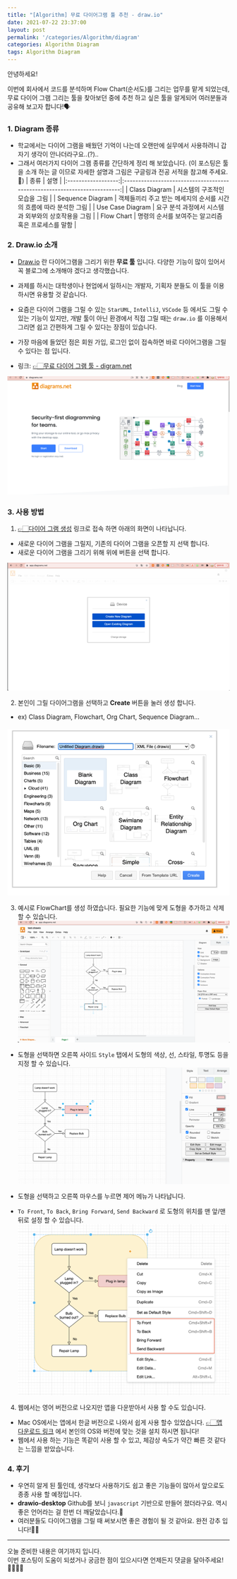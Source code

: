 ```yaml
---
title: "[Algorithm] 무료 다이어그램 툴 추천 - draw.io"
date: 2021-07-22 23:37:00
layout: post
permalink: '/categories/Algorithm/diagram'
categories: Algorithm Diagram
tags: Algorithm Diagram
---
```


안녕하세요!

이번에 회사에서 코드를 분석하며 Flow Chart(순서도)를 그리는 업무를 맡게 되었는데,  
무료 다이어 그램 그리는 툴을 찾아보던 중에 추천 하고 싶은 툴을 알게되어 여러분들과 공유해 보고자 합니다!🗣


### 1. Diagram 종류
- 학교에서는 다이어 그램을 배웠던 기억이 나는데 오랜만에 실무에서 사용하려니 갑자기 생각이 안나더라구요..(?)..  
- 그래서 여러가지 다이어 그램 종류를 간단하게 정리 해 보았습니다. (이 포스팅은 툴을 소개 하는 글 이므로 자세한 설명과 그림은 구글링과 전공 서적을 참고해 주세요.🥲)
|        종류        |                                    설명                                   | 
|:------------------:|:-------------------------------------------------------------------------:|
|  Class Diagram     | 시스템의 구조적인 모습을 그림                                             | 
|  Sequence Diagram  | 객체들끼리 주고 받는 메세지의 순서를 시간의 흐름에 따라 분석한 그림       |
|  Use Case Diagram  | 요구 분석 과정에서 시스템과 외부와의 상호작용을 그림                      |
|    Flow Chart      | 명령의 순서를 보여주는 알고리즘 혹은 프로세스를 말함                      |
  


### 2. Draw.io 소개
- <U>Draw.io</U> 란 다이어그램을 그리기 위한 **무료 툴** 입니다. 다양한 기능이 많이 있어서 꼭 블로그에 소개해야 겠다고 생각했습니다.
- 과제를 하시는 대학생이나 현업에서 일하시는 개발자, 기획자 분들도 이 툴을 이용하시면 유용할 것 같습니다.
- 요즘은 다이어 그램을 그릴 수 있는 `StarUML`, `IntelliJ`, `VSCode` 등 에서도 그릴 수 있는 기능이 있지만, 개발 툴이 아닌 환경에서 직접 그릴 때는 `draw.io` 를 이용해서 그리면 쉽고 간편하게 그릴 수 있다는 장점이 있습니다.
- 가장 마음에 들었던 점은 회원 가입, 로그인 없이 접속하면 바로 다이어그램을 그릴 수 있다는 점 입니다.

- 링크: [👉🏻무료 다이어 그램 툴 - digram.net](https://www.diagrams.net/)

![draw-6.png](/assets/images/algorithm/diagram/draw-6.png)



### 3. 사용 방법
1.  [👉🏻다이어 그램 생성](https://app.diagrams.net/) 링크로 접속 하면 아래의 화면이 나타납니다.
- 새로운 다이어 그램을 그릴지, 기존의 다이어 그램을 오픈할 지 선택 합니다.
- 새로운 다이어 그램을 그리기 위해 위에 버튼을 선택 합니다.

![draw-1.png](/assets/images/algorithm/diagram/draw-1.png)
    
    
2. 본인이 그릴 다이어그램을 선택하고 **Create** 버튼을 눌러 생성 합니다.
- ex) Class Diagram, Flowchart, Org Chart, Sequence Diagram...

![draw-2.png](/assets/images/algorithm/diagram/draw-2.png)


3. 예시로 FlowChart를 생성 하였습니다. 필요한 기능에 맞게 도형을 추가하고 삭제할 수 있습니다.
![draw-3.png](/assets/images/algorithm/diagram/draw-3.png)

- 도형을 선택하면 오른쪽 사이드 `Style` 탭에서 도형의 색상, 선, 스타일, 투명도 등을 지정 할 수 있습니다.
![draw-4.png](/assets/images/algorithm/diagram/draw-4.png)

- 도형을 선택하고 오른쪽 마우스를 누르면 제어 메뉴가 나타납니다.
- `To Front`, `To Back`, `Bring Forward`, `Send Backward` 로 도형의 위치를 맨 앞/맨 뒤로 설정 할 수 있습니다.
![draw-5.png](/assets/images/algorithm/diagram/draw-5.png)
  

4. 웹에서는 영어 버전으로 나오지만 앱을 다운받아서 사용 할 수도 있습니다.
- Mac OS에서는 앱에서 한글 버전으로 나와서 쉽게 사용 할수 있었습니다.
[👉🏻앱 다운로드 링크](https://github.com/jgraph/drawio-desktop/releases/tag/v14.6.13) 에서 본인의 OS와 버전에 맞는 것을 설치 하시면 됩니다!
- 웹에서 사용 하는 기능은 똑같이 사용 할 수 있고, 체감상 속도가 약간 빠른 것 같다는 느낌을 받았습니다.



### 4. 후기
- 우연히 알게 된 툴인데, 생각보다 사용하기도 쉽고 좋은 기능들이 많아서 앞으로도 종종 사용 할 예정입니다.
- **drawio-desktop** Github를 보니 `javascript` 기반으로 만들어 졌더라구요. 역시 좋은 언어라는 걸 한번 더 깨달았습니다.🤭
- 여러분들도 다이어그램을 그릴 때 써보시면 좋은 경험이 될 것 같아요. 완전 강추 입니다!👍🏻

-----

오늘 준비한 내용은 여기까지 입니다.   
이번 포스팅이 도움이 되셨거나 궁금한 점이 있으시다면 언제든지 댓글을 달아주세요!🙋🏻‍♀️✨


